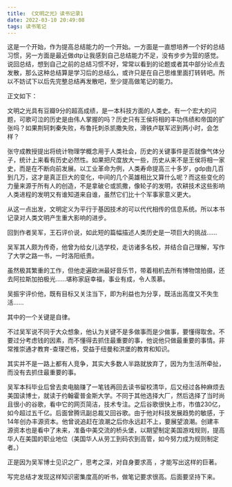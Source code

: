 ```yaml
---
title: 《文明之光》读书记录1
date: 2022-03-10 20:49:08
tags: 读书笔记
---
```

这是一个开始，作为提高总结能力的一个开始。一方面是一直想培养一个好的总结习惯，另一方面是最近做dtp让我感到自己总结能力不足，没有步步为营的感觉。说回总结，想到自己之前的总结习惯不好，常常以看到的论题或者其中部分论点去发散，那么这种总结算是学习后的总结么，或许只是在自己思维里面打转转吧。所以不妨试下以后先完整总结再发散吧，至少提高做笔记的能力。

正文如下：

文明之光具有豆瓣9分的超高成绩，是一本科技方面的人类史。有一个宏大的问题，可歌可泣的历史是由伟人掌握的吗？历史只有王侯将相的丰功伟绩和帝国的扩张吗？如果荆轲刺秦失败，布鲁托刺杀凯撒失败，滑铁卢联军迟到两小时，会怎样？

张守成教授提出将统计物理学概念用于人类社会，历史的关键事件是否就像气体分子，统计上来看有历史必然性。如果把尺度放大一些，历史从来不是王侯将相一家史，而是在不断向前发展。以工业革命为例，人类寿命提高三十多岁，gdp由几百到几万，这才是真正巨大的变化，中间的几个英雄相比又算什么呢？而这些变化的力量来源于所有人的创造，不是拿破仑或凯撒，像轮子的发明，农耕技术这些影响人类进程的发明又有谁知道来自谁，虽然它们比十个军事家意义更大。

从这一点出发，文明定义为平行于基因技术的可以代代相传的信息系统。所以本书记录对人类文明产生重大影响的进步。

回到作者吴军，王石评价说，如此短的篇幅描述人类历史是一项巨大的挑战……

吴军其人颇为传奇，他曾为给女儿选学校，走访诸多名校，并结合自己理解，写作了大学之路一书，一时洛阳纸贵。

虽然极其繁重的工作，但他走遍欧洲最好音乐节，带着相机去所有博物馆拍摄，还去阿拉斯加拍极光……堪称家庭幸福，事业有成，令人羡慕。

吴振宇评价他，既有目标又关注当下，即为利益也为分享，既活出高度又不失生活……

其中的一个关键是自律。

不过吴军说不同于大众想象，他认为关键不是多做事而是少做事，要懂得取舍。不要过分考虑钱的因素，而不懂得去抓住最重要的事，他说他只做最重要的事情。非常推崇通才教育-查理芒格，受益于纽曼和洪堡的教育和知识。

其实并不是一路上都有人竞争，其实大多数人半路就放弃了，因为为生活所牵扯，而没有去抓住最重要的事。

吴军本科毕业后曾去卖电脑赚了一笔钱再回去读书留校清华，后又经过各种麻烦去美国读博士，就读于约翰霍普金斯大学。不同于其他选择大厂，然后选择了当时尚且很小的谷歌，看中它的网页简洁，技术专注。之后谷歌很快上市，市值230亿，如今超过五千亿。后面曾腾讯副总裁又回谷歌。由于他对科技发展趋势的敏感，于14年创办丰源资本。他曾说追赶在浪潮之后你永远赶不上，要展望浪潮。创建丰源资本也是看中了未来，准备中美交流的桥头堡，以期望制定美国游戏规则，提高华人在美国的职业地位（美国华人从劳工到码农到高管，如今努力成为规则制定者。）

正是因为吴军博士见识之广，思考之深，对自身要求高 ，才能写出这样的巨著。

写完总结才发现这样知识密集度高的听书，做笔记要求很高。后面要坚持下来。
